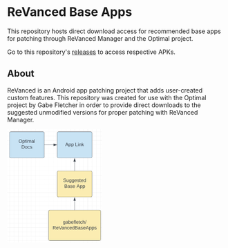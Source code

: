 # ReVanced Base Apps

This repository hosts direct download access for recommended base apps for patching through ReVanced Manager and the Optimal project. 

Go to this repository's [releases](https://github.com/gabefletch/ReVanced-BaseApps/releases) to access respective APKs. 

## About
ReVanced is an Android app patching project that adds user-created custom features. This repository was created for use with the Optimal project by Gabe Fletcher in order to provide direct downloads to the suggested unmodified versions for proper patching with ReVanced Manager. 

<img src="https://raw.githubusercontent.com/gabefletch/image-cdn/main/IMG_3605.jpeg?token=GHSAT0AAAAAACEGHWUXOCHOCE3Q2KDGMWGMZES7APQ" width=220>
